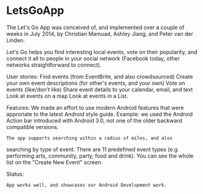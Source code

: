 LetsGoApp
=========

The Let's Go App was conceived of, and implemented over a couple of weeks 
in July 2014, by Christian Mamuad, Ashley Jiang, and Peter van der Linden.

Let's Go helps you find interesting local events, vote on their popularity, 
and connect it all to people in your social network (Facebook today, other 
networks straightforward to connect).

User stories:
	Find events (from EventBrite, and also crowdsourced)
	Create your own event descriptions (for other's events, and your own)
	Vote on events (like/don't like)
	Share event details to your calendar, email, and text
	Look at events on a map
	Look at events in a List.

Features:
	We made an effort to use modern Android features that were
approriate to the latest Android style guide.  Example: we used the
Android Action bar introduced with Android 3.0, not one of the older
backward compatible versions.

	The app supports searching within a radius of miles, and also
searching by type of event.  There are 11 predefined event types (e.g.
performing arts, community, party, food and drink).  You can see the 
whole list on the "Create New Event" screen.

Status:

	App works well, and showcases our Android Development work.
